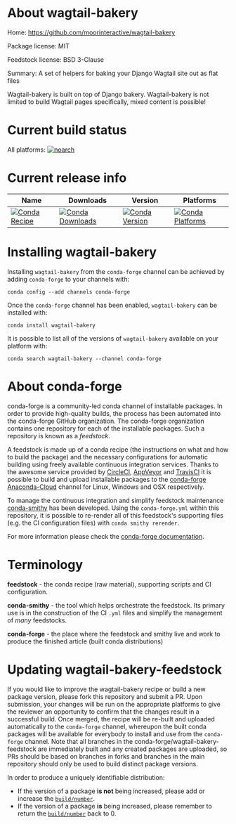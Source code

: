 About wagtail-bakery
====================

Home: https://github.com/moorinteractive/wagtail-bakery

Package license: MIT

Feedstock license: BSD 3-Clause

Summary: A set of helpers for baking your Django Wagtail site out as flat files

Wagtail-bakery is built on top of Django bakery. Wagtail-bakery is not limited to
build Wagtail pages specifically, mixed content is possible!


Current build status
====================

All platforms:
[![noarch](https://img.shields.io/circleci/project/github/conda-forge/wagtail-bakery-feedstock/master.svg?label=noarch)](https://circleci.com/gh/conda-forge/wagtail-bakery-feedstock)

Current release info
====================

| Name | Downloads | Version | Platforms |
| --- | --- | --- | --- |
| [![Conda Recipe](https://img.shields.io/badge/recipe-wagtail--bakery-green.svg)](https://anaconda.org/conda-forge/wagtail-bakery) | [![Conda Downloads](https://img.shields.io/conda/dn/conda-forge/wagtail-bakery.svg)](https://anaconda.org/conda-forge/wagtail-bakery) | [![Conda Version](https://img.shields.io/conda/vn/conda-forge/wagtail-bakery.svg)](https://anaconda.org/conda-forge/wagtail-bakery) | [![Conda Platforms](https://img.shields.io/conda/pn/conda-forge/wagtail-bakery.svg)](https://anaconda.org/conda-forge/wagtail-bakery) |

Installing wagtail-bakery
=========================

Installing `wagtail-bakery` from the `conda-forge` channel can be achieved by adding `conda-forge` to your channels with:

```
conda config --add channels conda-forge
```

Once the `conda-forge` channel has been enabled, `wagtail-bakery` can be installed with:

```
conda install wagtail-bakery
```

It is possible to list all of the versions of `wagtail-bakery` available on your platform with:

```
conda search wagtail-bakery --channel conda-forge
```


About conda-forge
=================

conda-forge is a community-led conda channel of installable packages.
In order to provide high-quality builds, the process has been automated into the
conda-forge GitHub organization. The conda-forge organization contains one repository
for each of the installable packages. Such a repository is known as a *feedstock*.

A feedstock is made up of a conda recipe (the instructions on what and how to build
the package) and the necessary configurations for automatic building using freely
available continuous integration services. Thanks to the awesome service provided by
[CircleCI](https://circleci.com/), [AppVeyor](https://www.appveyor.com/)
and [TravisCI](https://travis-ci.org/) it is possible to build and upload installable
packages to the [conda-forge](https://anaconda.org/conda-forge)
[Anaconda-Cloud](https://anaconda.org/) channel for Linux, Windows and OSX respectively.

To manage the continuous integration and simplify feedstock maintenance
[conda-smithy](https://github.com/conda-forge/conda-smithy) has been developed.
Using the ``conda-forge.yml`` within this repository, it is possible to re-render all of
this feedstock's supporting files (e.g. the CI configuration files) with ``conda smithy rerender``.

For more information please check the [conda-forge documentation](https://conda-forge.org/docs/).

Terminology
===========

**feedstock** - the conda recipe (raw material), supporting scripts and CI configuration.

**conda-smithy** - the tool which helps orchestrate the feedstock.
                   Its primary use is in the construction of the CI ``.yml`` files
                   and simplify the management of *many* feedstocks.

**conda-forge** - the place where the feedstock and smithy live and work to
                  produce the finished article (built conda distributions)


Updating wagtail-bakery-feedstock
=================================

If you would like to improve the wagtail-bakery recipe or build a new
package version, please fork this repository and submit a PR. Upon submission,
your changes will be run on the appropriate platforms to give the reviewer an
opportunity to confirm that the changes result in a successful build. Once
merged, the recipe will be re-built and uploaded automatically to the
`conda-forge` channel, whereupon the built conda packages will be available for
everybody to install and use from the `conda-forge` channel.
Note that all branches in the conda-forge/wagtail-bakery-feedstock are
immediately built and any created packages are uploaded, so PRs should be based
on branches in forks and branches in the main repository should only be used to
build distinct package versions.

In order to produce a uniquely identifiable distribution:
 * If the version of a package **is not** being increased, please add or increase
   the [``build/number``](https://conda.io/docs/user-guide/tasks/build-packages/define-metadata.html#build-number-and-string).
 * If the version of a package **is** being increased, please remember to return
   the [``build/number``](https://conda.io/docs/user-guide/tasks/build-packages/define-metadata.html#build-number-and-string)
   back to 0.

